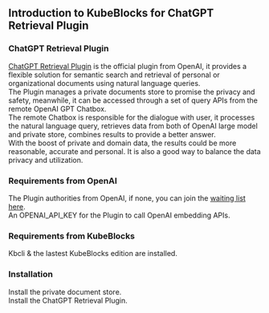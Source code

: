 ## Introduction to KubeBlocks for ChatGPT Retrieval Plugin
### ChatGPT Retrieval Plugin
[ChatGPT Retrieval Plugin](https://github.com/openai/chatgpt-retrieval-plugin) is the official plugin from OpenAI, it provides a flexible solution for semantic search and retrieval of personal or organizational documents using natural language queries.   
The Plugin manages a private documents store to promise the privacy and safety, meanwhile, it can be accessed through a set of query APIs from the remote OpenAI GPT Chatbox.   
The remote Chatbox is responsible for the dialogue with user, it processes the natural language query, retrieves data from both of OpenAI large model and private store, combines results to provide a better answer.  
With the boost of private and domain data, the results could be more reasonable, accurate and personal.
It is also a good way to balance the data privacy and utilization.

### Requirements from OpenAI
The Plugin authorities from OpenAI, if none, you can join the [waiting list here](https://openai.com/waitlist/plugins).  
An OPENAI_API_KEY for the Plugin to call OpenAI embedding APIs.

### Requirements from KubeBlocks
Kbcli & the lastest KubeBlocks edition are installed.

### Installation
Install the private document store.  
Install the ChatGPT Retrieval Plugin.  

